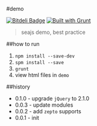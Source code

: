 #demo

[![Bitdeli Badge](https://d2weczhvl823v0.cloudfront.net/crossjs/demo/trend.png)](https://bitdeli.com/free "Bitdeli Badge")
[![Built with Grunt](https://cdn.gruntjs.com/builtwith.png)](http://gruntjs.com/)

 > seajs demo, best practice

##how to run

1. `npm install --save-dev`
1. `spm install --save`
1. `grunt`
1. view html files in `demo`

##history

- 0.1.0 - upgrade `jQuery` to 2.1.0
- 0.0.3 - update modules
- 0.0.2 - add `zepto` supports
- 0.0.1 - init
